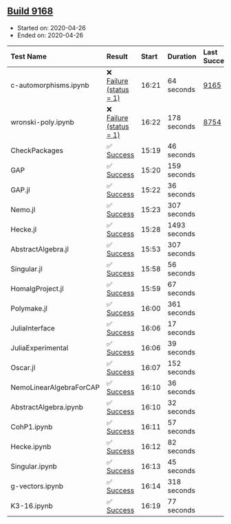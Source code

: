## [Build 9168](https://oscarci.mathematik.uni-kl.de/job/oscar/9168/)

* Started on: 2020-04-26
* Ended on: 2020-04-26

| Test Name    | Result | Start | Duration | Last Success | First Failure |
|:-------------|:-------|:------|:---------|:-------------|:--------------|
| c-automorphisms.ipynb | ❌ [Failure (status = 1)](https://oscarci.mathematik.uni-kl.de/job/oscar/9168/artifact/logs/build-9168/c-automorphisms.ipynb.log) | 16:21 | 64 seconds | [9165](https://oscarci.mathematik.uni-kl.de/job/oscar/9165/) | [9166](https://oscarci.mathematik.uni-kl.de/job/oscar/9166/) |
| wronski-poly.ipynb | ❌ [Failure (status = 1)](https://oscarci.mathematik.uni-kl.de/job/oscar/9168/artifact/logs/build-9168/wronski-poly.ipynb.log) | 16:22 | 178 seconds | [8754](https://oscarci.mathematik.uni-kl.de/job/oscar/8754/) | [8755](https://oscarci.mathematik.uni-kl.de/job/oscar/8755/) |
| CheckPackages | ✅ [Success](https://oscarci.mathematik.uni-kl.de/job/oscar/9168/artifact/logs/build-9168/CheckPackages.log) | 15:19 | 46 seconds |  |  |
| GAP | ✅ [Success](https://oscarci.mathematik.uni-kl.de/job/oscar/9168/artifact/logs/build-9168/GAP.log) | 15:20 | 159 seconds |  |  |
| GAP.jl | ✅ [Success](https://oscarci.mathematik.uni-kl.de/job/oscar/9168/artifact/logs/build-9168/GAP.jl.log) | 15:22 | 36 seconds |  |  |
| Nemo.jl | ✅ [Success](https://oscarci.mathematik.uni-kl.de/job/oscar/9168/artifact/logs/build-9168/Nemo.jl.log) | 15:23 | 307 seconds |  |  |
| Hecke.jl | ✅ [Success](https://oscarci.mathematik.uni-kl.de/job/oscar/9168/artifact/logs/build-9168/Hecke.jl.log) | 15:28 | 1493 seconds |  |  |
| AbstractAlgebra.jl | ✅ [Success](https://oscarci.mathematik.uni-kl.de/job/oscar/9168/artifact/logs/build-9168/AbstractAlgebra.jl.log) | 15:53 | 307 seconds |  |  |
| Singular.jl | ✅ [Success](https://oscarci.mathematik.uni-kl.de/job/oscar/9168/artifact/logs/build-9168/Singular.jl.log) | 15:58 | 56 seconds |  |  |
| HomalgProject.jl | ✅ [Success](https://oscarci.mathematik.uni-kl.de/job/oscar/9168/artifact/logs/build-9168/HomalgProject.jl.log) | 15:59 | 67 seconds |  |  |
| Polymake.jl | ✅ [Success](https://oscarci.mathematik.uni-kl.de/job/oscar/9168/artifact/logs/build-9168/Polymake.jl.log) | 16:00 | 361 seconds |  |  |
| JuliaInterface | ✅ [Success](https://oscarci.mathematik.uni-kl.de/job/oscar/9168/artifact/logs/build-9168/JuliaInterface.log) | 16:06 | 17 seconds |  |  |
| JuliaExperimental | ✅ [Success](https://oscarci.mathematik.uni-kl.de/job/oscar/9168/artifact/logs/build-9168/JuliaExperimental.log) | 16:06 | 39 seconds |  |  |
| Oscar.jl | ✅ [Success](https://oscarci.mathematik.uni-kl.de/job/oscar/9168/artifact/logs/build-9168/Oscar.jl.log) | 16:07 | 152 seconds |  |  |
| NemoLinearAlgebraForCAP | ✅ [Success](https://oscarci.mathematik.uni-kl.de/job/oscar/9168/artifact/logs/build-9168/NemoLinearAlgebraForCAP.log) | 16:10 | 36 seconds |  |  |
| AbstractAlgebra.ipynb | ✅ [Success](https://oscarci.mathematik.uni-kl.de/job/oscar/9168/artifact/logs/build-9168/AbstractAlgebra.ipynb.log) | 16:10 | 32 seconds |  |  |
| CohP1.ipynb | ✅ [Success](https://oscarci.mathematik.uni-kl.de/job/oscar/9168/artifact/logs/build-9168/CohP1.ipynb.log) | 16:11 | 57 seconds |  |  |
| Hecke.ipynb | ✅ [Success](https://oscarci.mathematik.uni-kl.de/job/oscar/9168/artifact/logs/build-9168/Hecke.ipynb.log) | 16:12 | 82 seconds |  |  |
| Singular.ipynb | ✅ [Success](https://oscarci.mathematik.uni-kl.de/job/oscar/9168/artifact/logs/build-9168/Singular.ipynb.log) | 16:13 | 45 seconds |  |  |
| g-vectors.ipynb | ✅ [Success](https://oscarci.mathematik.uni-kl.de/job/oscar/9168/artifact/logs/build-9168/g-vectors.ipynb.log) | 16:14 | 318 seconds |  |  |
| K3-16.ipynb | ✅ [Success](https://oscarci.mathematik.uni-kl.de/job/oscar/9168/artifact/logs/build-9168/K3-16.ipynb.log) | 16:19 | 77 seconds |  |  |
